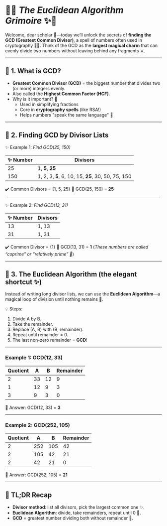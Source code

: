 # 🌟📖 _The Euclidean Algorithm Grimoire_ ✨🔢

Welcome, dear scholar 🌸—today we’ll unlock the secrets of **finding the GCD (Greatest Common Divisor)**, a spell of numbers often used in cryptography 🔐✨.
Think of the GCD as the **largest magical charm** that can evenly divide two numbers without leaving behind any fragments ⚔️.

---

## 🔮 1. What is GCD?

- **Greatest Common Divisor (GCD)** = the biggest number that divides two (or more) integers evenly.
- Also called the **Highest Common Factor (HCF)**.
- Why is it important? 🌟
  - Used in simplifying fractions
  - Core in **cryptography spells** (like RSA!)
  - Helps numbers "speak the same language" 💌

---

## 🌸 2. Finding GCD by Divisor Lists

✨ Example 1: _Find GCD(25, 150)_

| ✨ Number | Divisors                                           |
| --------- | -------------------------------------------------- |
| 25        | 1, **5**, **25**                                   |
| 150       | 1, 2, 3, **5**, 6, 10, 15, **25**, 30, 50, 75, 150 |

✔️ Common Divisors = {1, 5, 25}
🌟 GCD(25, 150) = **25**

---

✨ Example 2: _Find GCD(13, 31)_

| ✨ Number | Divisors |
| --------- | -------- |
| 13        | 1, 13    |
| 31        | 1, 31    |

✔️ Common Divisor = {1}
🌟 GCD(13, 31) = **1**
(_These numbers are called “coprime” or “relatively prime” 💞_)

---

## 🧮 3. The Euclidean Algorithm (the elegant shortcut ✨)

Instead of writing long divisor lists, we can use the **Euclidean Algorithm**—a magical loop of division until nothing remains 💫.

💡 Steps:

1. Divide A by B.
2. Take the remainder.
3. Replace (A, B) with (B, remainder).
4. Repeat until remainder = 0.
5. The last non-zero remainder = **GCD**!

---

### Example 1: GCD(12, 33)

| Quotient | A   | B   | Remainder |
| -------- | --- | --- | --------- |
| 2        | 33  | 12  | 9         |
| 1        | 12  | 9   | 3         |
| 3        | 9   | 3   | 0         |

🌟 Answer: GCD(12, 33) = **3**

---

### Example 2: GCD(252, 105)

| Quotient | A   | B   | Remainder |
| -------- | --- | --- | --------- |
| 2        | 252 | 105 | 42        |
| 2        | 105 | 42  | 21        |
| 2        | 42  | 21  | 0         |

🌟 Answer: GCD(252, 105) = **21**

---

## 🎀 TL;DR Recap

- **Divisor method**: list all divisors, pick the largest common one ✨.
- **Euclidean Algorithm**: divide, take remainders, repeat until 0 💫.
- **GCD** = greatest number dividing both without remainder 🧩.

